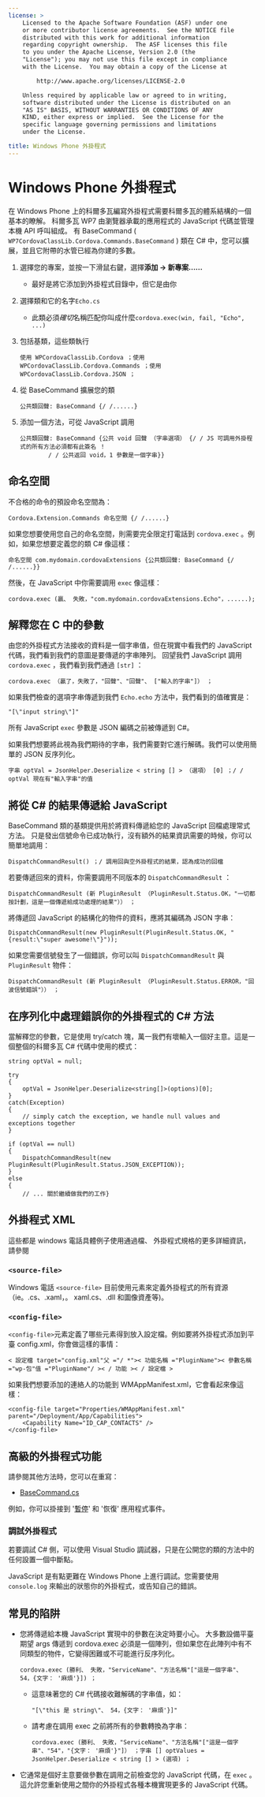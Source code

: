 ```yaml
---
license: >
    Licensed to the Apache Software Foundation (ASF) under one
    or more contributor license agreements.  See the NOTICE file
    distributed with this work for additional information
    regarding copyright ownership.  The ASF licenses this file
    to you under the Apache License, Version 2.0 (the
    "License"); you may not use this file except in compliance
    with the License.  You may obtain a copy of the License at

        http://www.apache.org/licenses/LICENSE-2.0

    Unless required by applicable law or agreed to in writing,
    software distributed under the License is distributed on an
    "AS IS" BASIS, WITHOUT WARRANTIES OR CONDITIONS OF ANY
    KIND, either express or implied.  See the License for the
    specific language governing permissions and limitations
    under the License.

title: Windows Phone 外掛程式
---
```


# Windows Phone 外掛程式

在 Windows Phone 上的科爾多瓦編寫外掛程式需要科爾多瓦的體系結構的一個基本的瞭解。 科爾多瓦 WP7 由瀏覽器承載的應用程式的 JavaScript 代碼並管理本機 API 呼叫組成。 有 BaseCommand ( `WP7CordovaClassLib.Cordova.Commands.BaseCommand` ) 類在 C# 中，您可以擴展，並且它附帶的水管已經為你建的多數。

1.  選擇您的專案，並按一下滑鼠右鍵，選擇**添加 → 新專案......**
    
    *   最好是將它添加到外掛程式目錄中，但它是由你

2.  選擇類和它的名字`Echo.cs`
    
    *   此類必須*確切*名稱匹配你叫成什麼`cordova.exec(win, fail, "Echo", ...)`

3.  包括基類，這些類執行
    
        使用 WPCordovaClassLib.Cordova ；使用 WPCordovaClassLib.Cordova.Commands ；使用 WPCordovaClassLib.Cordova.JSON ；
        

4.  從 BaseCommand 擴展您的類
    
        公共類回聲: BaseCommand {/ /......}
        

5.  添加一個方法，可從 JavaScript 調用
    
        公共類回聲: BaseCommand {公共 void 回聲 （字串選項） {/ / JS 可調用外掛程式的所有方法必須都有此簽名 ！
                / / 公共返回 void，1 參數是一個字串}}
        

## 命名空間

不合格的命令的預設命名空間為：

    Cordova.Extension.Commands 命名空間 {/ /......}
    

如果您想要使用您自己的命名空間，則需要完全限定打電話到 `cordova.exec` 。例如，如果您想要定義您的類 C# 像這樣：

    命名空間 com.mydomain.cordovaExtensions {公共類回聲: BaseCommand {/ /......}}
    

然後，在 JavaScript 中你需要調用 `exec` 像這樣：

    cordova.exec (贏、 失敗，"com.mydomain.cordovaExtensions.Echo"，......);
    

## 解釋您在 C 中的參數

由您的外掛程式方法接收的資料是一個字串值，但在現實中看我們的 JavaScript 代碼，我們看到我們的意圖是要傳遞的字串陣列。 回望我們 JavaScript 調用 `cordova.exec` ，我們看到我們通過 `[str]` ：

    cordova.exec （贏了，失敗了，"回聲"、"回聲"、 ["輸入的字串"]） ；
    

如果我們檢查的選項字串傳遞到我們 `Echo.echo` 方法中，我們看到的值確實是：

    "[\"input string\"]"
    

所有 JavaScript `exec` 參數是 JSON 編碼之前被傳遞到 C#。

如果我們想要將此視為我們期待的字串，我們需要對它進行解碼。我們可以使用簡單的 JSON 反序列化。

    字串 optVal = JsonHelper.Deserialize < string [] > （選項） [0] ；/ / optVal 現在有"輸入字串"的值
    

## 將從 C# 的結果傳遞給 JavaScript

BaseCommand 類的基類提供用於將資料傳遞給您的 JavaScript 回檔處理常式方法。 只是發出信號命令已成功執行，沒有額外的結果資訊需要的時候，你可以簡單地調用：

    DispatchCommandResult() ；/ 調用回與空外掛程式的結果，認為成功的回檔
    

若要傳遞回來的資料，你需要調用不同版本的 `DispatchCommandResult` ：

    DispatchCommandResult (新 PluginResult （PluginResult.Status.OK，"一切都按計劃，這是一個傳遞給成功處理的結果"）） ；
    

將傳遞回 JavaScript 的結構化的物件的資料，應將其編碼為 JSON 字串：

    DispatchCommandResult(new PluginResult(PluginResult.Status.OK, "{result:\"super awesome!\"}"));
    

如果您需要信號發生了一個錯誤，你可以叫 `DispatchCommandResult` 與 `PluginResult` 物件：

    DispatchCommandResult (新 PluginResult （PluginResult.Status.ERROR，"回波信號錯誤"）） ；
    

## 在序列化中處理錯誤你的外掛程式的 C# 方法

當解釋您的參數，它是使用 try/catch 塊，萬一我們有壞輸入一個好主意。這是一個整個的科爾多瓦 C# 代碼中使用的模式：

    string optVal = null;
    
    try
    {
        optVal = JsonHelper.Deserialize<string[]>(options)[0];
    }
    catch(Exception)
    {
        // simply catch the exception, we handle null values and exceptions together
    }
    
    if (optVal == null)
    {
        DispatchCommandResult(new PluginResult(PluginResult.Status.JSON_EXCEPTION));
    }
    else
    {
        // ... 關於繼續做我們的工作}
    

## 外掛程式 XML

這些都是 windows 電話具體例子使用通過檔、 外掛程式規格的更多詳細資訊，請參閱

### `<source-file>`

Windows 電話 `<source-file>` 目前使用元素來定義外掛程式的所有資源 （ie。.cs、.xaml，。 xaml.cs、.dll 和圖像資產等)。

### `<config-file>`

`<config-file>`元素定義了哪些元素得到放入設定檔。例如要將外掛程式添加到平臺 config.xml，你會做這樣的事情：

    < 設定檔 target="config.xml"父 ="/ *">< 功能名稱 ="PluginName">< 參數名稱 ="wp-包"值 ="PluginName"/ >< / 功能 >< / 設定檔 >
    

如果我們想要添加的連絡人的功能到 WMAppManifest.xml，它會看起來像這樣：

    <config-file target="Properties/WMAppManifest.xml" parent="/Deployment/App/Capabilities">
        <Capability Name="ID_CAP_CONTACTS" />
    </config-file>
    

## 高級的外掛程式功能

請參閱其他方法時，您可以在重寫：

*   [BaseCommand.cs][1]

 [1]: https://github.com/apache/cordova-wp7/blob/master/templates/standalone/cordovalib/Commands/BaseCommand.cs

例如，你可以掛接到 '[暫停](../../../cordova/events/events.pause.html)' 和 '恢復' 應用程式事件。

### 調試外掛程式

若要調試 C# 側，可以使用 Visual Studio 調試器，只是在公開您的類的方法中的任何設置一個中斷點。

JavaScript 是有點更難在 Windows Phone 上進行調試。您需要使用 `console.log` 來輸出的狀態你的外掛程式，或告知自己的錯誤。

## 常見的陷阱

*   您將傳遞給本機 JavaScript 實現中的參數在決定時要小心。 大多數設備平臺期望 args 傳遞到 cordova.exec 必須是一個陣列，但如果您在此陣列中有不同類型的物件，它變得困難或不可能進行反序列化。
    
        cordova.exec (勝利、 失敗，"ServiceName"、"方法名稱"["這是一個字串"、 54，{文字： '麻煩'}]) ；
        
    
    *   這意味著您的 C# 代碼接收難解碼的字串值，如：
        
            "[\"this 是 string\"、 54，{文字： '麻煩'}]"
            
    
    *   請考慮在調用 exec 之前將所有的參數轉換為字串：
        
            cordova.exec (勝利、 失敗，"ServiceName"、"方法名稱"["這是一個字串"、"54"，"{文字： '麻煩'}"]） ；字串 [] optValues = JsonHelper.Deserialize < string [] > (選項) ；
            

*   它通常是個好主意要做參數在調用之前檢查您的 JavaScript 代碼，在 `exec` 。 這允許您重新使用之間你的外掛程式各種本機實現更多的 JavaScript 代碼。